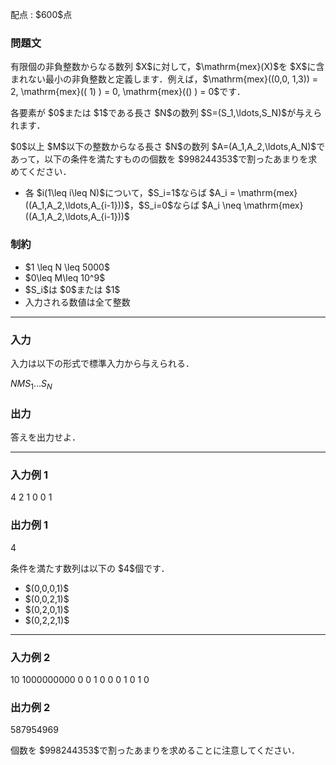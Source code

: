
<div>

<span>

<span>

<p>
配点 : $600$点
</p>

<div>

<section>

### **問題文**

<p>
有限個の非負整数からなる数列 $X$に対して，$\mathrm{mex}(X)$を $X$に含まれない最小の非負整数と定義します．例えば，$\mathrm{mex}((0,0, 1,3))  = 2, \mathrm{mex}(( 1) ) = 0, \mathrm{mex}(() ) = 0$です．
</p>

<p>
各要素が $0$または $1$である長さ $N$の数列 $S=(S_1,\ldots,S_N)$が与えられます．
</p>

<p>
$0$以上 $M$以下の整数からなる長さ $N$の数列 $A=(A_1,A_2,\ldots,A_N)$であって，以下の条件を満たすものの個数を $998244353$で割ったあまりを求めてください．　
</p>

<ul>

<li>
各 $i(1\leq i\leq N)$について，$S_i=1$ならば $A_i = \mathrm{mex}((A_1,A_2,\ldots,A_{i-1}))$，$S_i=0$ならば $A_i \neq \mathrm{mex}((A_1,A_2,\ldots,A_{i-1}))$
</li>

</ul>

</section>

</div>

<div>

<section>

### **制約**

<ul>

<li>
$1 \leq N \leq 5000$
</li>

<li>
$0\leq  M\leq 10^9$
</li>

<li>
$S_i$は $0$または $1$
</li>

<li>
入力される数値は全て整数
</li>

</ul>

</section>

</div>

---

<div>

<div>

<section>

### **入力**

<p>
入力は以下の形式で標準入力から与えられる．
</p>

<div>

$N$$M$$S_1$$\ldots$$S_N$
</div>

</section>

</div>

<div>

<section>

### **出力**

<p>
答えを出力せよ．
</p>

</section>

</div>

</div>

---

<div>

<section>

### **入力例 1**

<div>

4 2
1 0 0 1

</div>

</section>

</div>

<div>

<section>

### **出力例 1**

<div>

4

</div>

<p>
条件を満たす数列は以下の $4$個です．
</p>

<ul>

<li>
$(0,0,0,1)$
</li>

<li>
$(0,0,2,1)$
</li>

<li>
$(0,2,0,1)$
</li>

<li>
$(0,2,2,1)$
</li>

</ul>

</section>

</div>

---

<div>

<section>

### **入力例 2**

<div>

10 1000000000
0 0 1 0 0 0 1 0 1 0

</div>

</section>

</div>

<div>

<section>

### **出力例 2**

<div>

587954969

</div>

<p>
個数を $998244353$で割ったあまりを求めることに注意してください．
</p>

</section>

</div>

</span>

</span>

</div>
